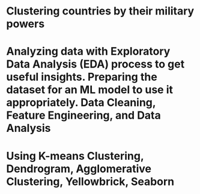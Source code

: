 # Clustering countries by their military powers
# Analyzing data with Exploratory Data Analysis (EDA) process to get useful insights. Preparing the dataset for an ML model to use it appropriately. Data Cleaning, Feature Engineering, and Data Analysis
# Using K-means Clustering, Dendrogram, Agglomerative Clustering, Yellowbrick, Seaborn
